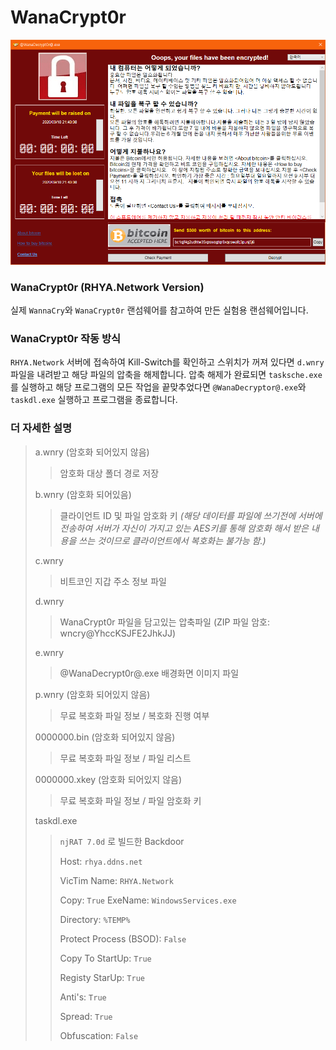 WanaCrypt0r
===
![WanaCrypt0r Main](main-image.png)

### WanaCrypt0r (RHYA.Network Version)
실제 `WannaCry`와 `WanaCrypt0r` 랜섬웨어를 참고하여 만든 실험용 랜섬웨어입니다.

### WanaCrypt0r 작동 방식
`RHYA.Network` 서버에 접속하여 Kill-Switch를 확인하고 스위치가 꺼져 있다면 `d.wnry`파일을 내려받고 해당 파일의 압축을 해제합니다. 압축 해제가 완료되면 `tasksche.exe`를 실행하고 해당 프로그램의 모든 작업을 끝맞추었다면 `@WanaDecryptor@.exe`와 `taskdl.exe` 실행하고 프로그램을 종료합니다.

### 더 자세한 설명
> a.wnry (암호화 되어있지 않음) 
>> 암호화 대상 폴더 경로 저장 
>> 
> b.wnry (암호화 되어있음) 
>> 클라이언트 ID 및 파일 암호화 키 
>> _(해당 데이터를 파일에 쓰기전에 서버에 전송하여 서버가 자신이 가지고 있는 AES키를 통해 암호화 해서 받은 내용을 쓰는 것이므로 클라이언트에서 복호화는 불가능 함.)_ 
>> 
> c.wnry 
>> 비트코인 지갑 주소 정보 파일 
>> 
> d.wnry 
>> WanaCrypt0r 파일을 담고있는 압축파일 (ZIP 파일 암호: wncry@YhccKSJFE2JhkJJ) 
>> 
> e.wnry 
>> @WanaDecrypt0r@.exe 배경화면 이미지 파일 
>> 
> p.wnry (암호화 되어있지 않음) 
>> 무료 복호화 파일 정보 / 복호화 진행 여부 
>> 
> 0000000.bin (암호화 되어있지 않음) 
>> 무료 복호화 파일 정보 / 파일 리스트 
>> 
> 0000000.xkey (암호화 되어있지 않음) 
>> 무료 복호화 파일 정보 / 파일 암호화 키 
>> 
> taskdl.exe
>> `njRAT 7.0d` 로 빌드한 Backdoor
>> 
>> Host: `rhya.ddns.net`
>> 
>> VicTim Name: `RHYA.Network`
>> 
>> Copy: `True`
>> ExeName: `WindowsServices.exe`
>> 
>> Directory: `%TEMP%`
>> 
>> Protect Process (BSOD): `False`
>> 
>> Copy To StartUp: `True`
>> 
>> Registy StarUp: `True`
>> 
>> Anti's: `True`
>> 
>> Spread: `True`
>> 
>> Obfuscation: `False`
>> 
